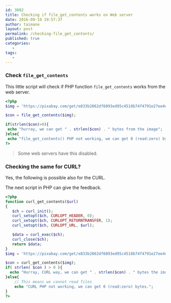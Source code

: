 ```yaml
---
id: 3092
title: Checking if file_get_contents works on Web server
date: 2016-09-10 19:57:37
author: taimane
layout: post
permalink: /checking-file_get_contents/
published: true
categories:
   -
tags:
   -
---
```


### Check `file_get_contents`

This little script will check if PHP function `file_get_contents` works from the web server.

```php
<?php
$img = 'https://pixabay.com/get/e833b2062df6093ed95c4518b74f4791e27ee4d004b0154696f5c070a4eeb2_640.jpg'

$con = file_get_contents($img);

if(strlen($con)>0){
 echo "hurray, we can get " . strlen($con) . " bytes from the image";
}else{
 echo "file_get_contents() PHP not working, we can get 0 (read:zero) bytes. This means we cannot read files";
?>
```

> Some web servers have this disabled.



### Checking the same for CURL?

Yes, the following is possible also for the CURL. 

The next script in PHP can give the feedback.


```php
<?php
function curl_get_contents($url)
{
   $ch = curl_init();
   curl_setopt($ch, CURLOPT_HEADER, 0);
   curl_setopt($ch, CURLOPT_RETURNTRANSFER, 1);
   curl_setopt($ch, CURLOPT_URL, $url);

   $data = curl_exec($ch);
   curl_close($ch);
   return $data;
}
$img = 'https://pixabay.com/get/e833b2062df6093ed95c4518b74f4791e27ee4d004b0154696f5c070a4eeb2_640.jpg'

$con = curl_get_contents($img);
if( strlen( $con ) > 0 ){
  echo "Hurray, CURL way, we can get " . strlen($con) . " bytes the image";
}else{
    // This means we cannot read files
    echo "CURL PHP not working, we can get 0 (read:zero) bytes.";
}
?>
```